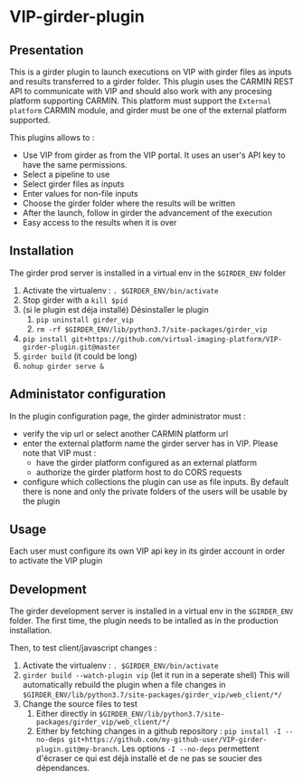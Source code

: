 # VIP-girder-plugin

## Presentation

This is a girder plugin to launch executions on VIP with girder files as inputs and results transferred to a girder folder.
This plugin uses the CARMIN REST API to communicate with VIP and should also work with any procesing platform supporting CARMIN. This platform must support the `External platform` CARMIN module, and girder must be one of the external platform supported.

This plugins allows to :
- Use VIP from girder as from the VIP portal. It uses an user's API key to have the same permissions.
- Select a pipeline to use
- Select girder files as inputs
- Enter values for non-file inputs
- Choose the girder folder where the results will be written
- After the launch, follow in girder the advancement of the execution
- Easy access to the results when it is over

## Installation

The girder prod server is installed in a virtual env in the `$GIRDER_ENV` folder

1. Activate the virtualenv : `. $GIRDER_ENV/bin/activate`
1. Stop girder with a `kill $pid`
1. (si le plugin est déja installé) Désinstaller le plugin
   1. `pip uninstall girder_vip`
   1. `rm -rf $GIRDER_ENV/lib/python3.7/site-packages/girder_vip`
1. `pip install git+https://github.com/virtual-imaging-platform/VIP-girder-plugin.git@master`
1. `girder build` (it could be long)
1. `nohup girder serve &`

## Administator configuration

In the plugin configuration page, the girder administrator must :
- verify the vip url or select another CARMIN platform url
- enter the external platform name the girder server has in VIP. Please note that VIP must :
   - have the girder platform configured as an external platform
   - authorize the girder platform host to do CORS requests
- configure which collections the plugin can use as file inputs. By default there is none and only the private folders of the users will be usable by the plugin

## Usage

Each user must configure its own VIP api key in its girder account in order to activate the VIP plugin

## Development

The girder development server is installed in a virtual env in the `$GIRDER_ENV` folder.
The first time, the plugin needs to be intalled as in the production installation.

Then, to test client/javascript changes :
1. Activate the virtualenv : `. $GIRDER_ENV/bin/activate`
1. `girder build --watch-plugin vip` (let it run in a seperate shell)
  This will automatically rebuild the plugin when a file changes in `$GIRDER_ENV/lib/python3.7/site-packages/girder_vip/web_client/*/`
1. Change the source files to test
   1. Either directly in `$GIRDER_ENV/lib/python3.7/site-packages/girder_vip/web_client/*/`
   1. Either by fetching changes in a github repository : `pip install -I --no-deps git+https://github.com/my-github-user/VIP-girder-plugin.git@my-branch`. Les options `-I --no-deps` permettent d'écraser ce qui est déjà installé et de ne pas se soucier des dépendances.
